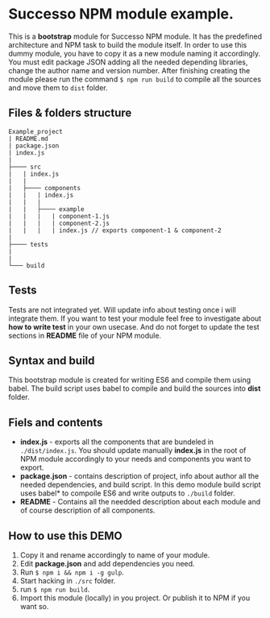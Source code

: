 # Successo NPM module example.

This is a **bootstrap** module for Successo NPM module. It has the predefined architecture and NPM task to build the module itself. In order to use this dummy module, you have to copy it as a new module naming it accordingly. You must edit package JSON adding all the needed depending libraries, change the author name and version number. After finishing creating the module please run the command `$ npm run build` to compile all the sources and move them to `dist` folder.

## Files & folders structure

```
Example_project
| README.md
| package.json
| index.js
|
├──── src
|   | index.js
|   |
|   ├──── components
|   |   | index.js
|   |   |
|   |   ├──── example
|   |   |   | component-1.js
|   |   |   | component-2.js
|   |   |   | index.js // exports component-1 & component-2
|
├──── tests
|
|
└─── build
```

## Tests
Tests are not integrated yet. Will update info about testing once i will integrate them. If you want to test your module feel free to investigate about **how to write test** in your own usecase. And do not forget to update the test sections in **README** file of your NPM module.

## Syntax and build
This bootstrap module is created for writing ES6 and compile them using babel. The build script uses babel to compile and build the sources into **dist** folder.

## Fiels and contents
* **index.js** - exports all the components that are bundeled in `./dist/index.js`. You should update manually **index.js** in the root of NPM module accordingly to your needs and components you want to export.
* **package.json** - contains description of project, info about author all the needed dependencies, and build script. In this demo module build script uses babel* to compoile ES6 and write outputs to `./build` folder.
* **README** - Contains all the needded description about each module and of course description of all components.

## How to use this DEMO
1. Copy it and rename accordingly to name of your module.
2. Edit **package.json** and add dependencies you need.
3. Run `$ npm i && npm i -g gulp`.
4. Start hacking in `./src` folder.
5. run `$ npm run build`.
6. Import this module (locally) in you project. Or publish it to NPM if you want so.

